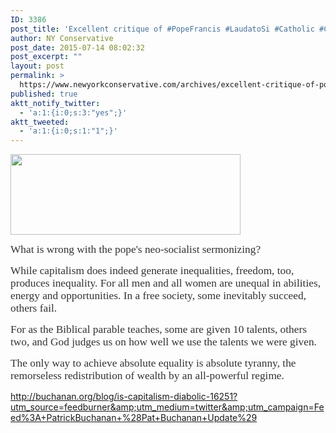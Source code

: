 ```yaml
---
ID: 3386
post_title: 'Excellent critique of #PopeFrancis #LaudatoSi #Catholic #Capitalism #Communism #Socialism #Equality'
author: NY Conservative
post_date: 2015-07-14 08:02:32
post_excerpt: ""
layout: post
permalink: >
  https://www.newyorkconservative.com/archives/excellent-critique-of-popefrancis-laudatosi-catholic-capitalism-communism-socialism-equality/
published: true
aktt_notify_twitter:
  - 'a:1:{i:0;s:3:"yes";}'
aktt_tweeted:
  - 'a:1:{i:0;s:1:"1";}'
---
```

<img src="http://www.newyorkconservative.com/wp-content/uploads/2015/07/071415_1202_Excellentcr1.jpg" alt="" width="368" height="129" />

<span style="color: #333333;font-family: Palatino Linotype;font-size: 13pt">What is wrong with the pope's neo-socialist sermonizing?
</span>

<span style="color: #333333;font-family: Palatino Linotype;font-size: 13pt">While capitalism does indeed generate inequalities, freedom, too, produces inequality. For all men and all women are unequal in abilities, energy and opportunities. In a free society, some inevitably succeed, others fail.</span>

<span style="color: #333333;font-family: Palatino Linotype;font-size: 13pt">For as the Biblical parable teaches, some are given 10 talents, others two, and God judges us on how well we use the talents we were given.</span>

<span style="color: #333333;font-family: Palatino Linotype;font-size: 13pt">The only way to achieve absolute equality is absolute tyranny, the remorseless redistribution of wealth by an all-powerful regime.
</span>

<a href="http://buchanan.org/blog/is-capitalism-diabolic-16251?utm_source=feedburner&amp;utm_medium=twitter&amp;utm_campaign=Feed%3A+PatrickBuchanan+%28Pat+Buchanan+Update%29">http://buchanan.org/blog/is-capitalism-diabolic-16251?utm_source=feedburner&amp;utm_medium=twitter&amp;utm_campaign=Feed%3A+PatrickBuchanan+%28Pat+Buchanan+Update%29</a>